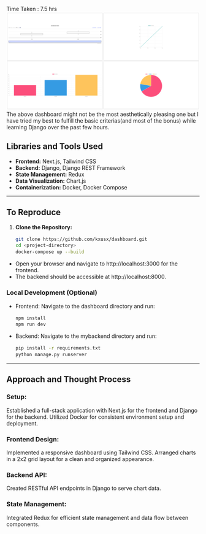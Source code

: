 Time Taken : 7.5 hrs
![Dashboard](./imgs/img.png)
The above dashboard might not be the most aesthetically pleasing one but I have tried my best to fulfill the basic criterias(and most of the bonus) while learning Django over the past few hours.

## Libraries and Tools Used

- **Frontend:** Next.js, Tailwind CSS
- **Backend:** Django, Django REST Framework
- **State Management:** Redux
- **Data Visualization:** Chart.js
- **Containerization:** Docker, Docker Compose

---

## To Reproduce

1. **Clone the Repository:**
   ```bash
   git clone https://github.com/kxusx/dashboard.git
   cd <project-directory>
   docker-compose up --build
   ```

- Open your browser and navigate to http://localhost:3000 for the frontend.
- The backend should be accessible at http://localhost:8000.

### Local Development (Optional)

- Frontend: Navigate to the dashboard directory and run:
  ```bash
  npm install
  npm run dev
  ```
- Backend: Navigate to the mybackend directory and run:

    ```bash
    pip install -r requirements.txt
    python manage.py runserver
    ```

---

## Approach and Thought Process
### Setup:
Established a full-stack application with Next.js for the frontend and Django for the backend.
Utilized Docker for consistent environment setup and deployment.
### Frontend Design:
Implemented a responsive dashboard using Tailwind CSS.
Arranged charts in a 2x2 grid layout for a clean and organized appearance.
### Backend API:
Created RESTful API endpoints in Django to serve chart data.
### State Management:
Integrated Redux for efficient state management and data flow between components.
